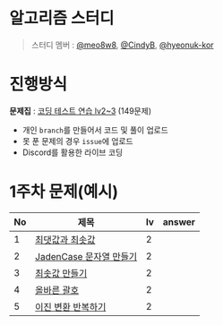 # 알고리즘 스터디
>스터디 멤버 : [@meo8w8](https://github.com/meo8w8), [@CindyB](https://github.com/CindyB), [@hyeonuk-kor](https://github.com/hyeonuk-kor) 

# 진행방식
**문제집** : [코딩 테스트 연습 lv2~3](https://school.programmers.co.kr/learn/challenges?order=acceptance_desc&levels=2,3&languages=java) (149문제)
 - 개인 `branch`를 만들어서 코드 및 풀이 업로드
 - 못 푼 문제의 경우 `issue`에 업로드
 - Discord를 활용한 라이브 코딩

# 1주차 문제(예시)
|No|제목                                                                                     |lv|answer|
|--|----------------------------------------------------------------------------------------|---|------|
|1 |[최댓값과 최솟값](https://school.programmers.co.kr/learn/courses/30/lessons/12939)        |2|       |
|2 |[JadenCase 문자열 만들기](https://school.programmers.co.kr/learn/courses/30/lessons/12951)|2|       |
|3 |[최솟값 만들기](https://school.programmers.co.kr/learn/courses/30/lessons/12941)          |2|       |
|4 |[올바른 괄호](https://school.programmers.co.kr/learn/courses/30/lessons/12909)            |2|       |
|5 |[이진 변환 반복하기](https://school.programmers.co.kr/learn/courses/30/lessons/70129)      |2|       |
